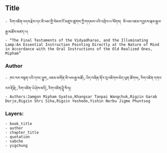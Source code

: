 ## Title
	- རིག་འཛིན་འདས་རྗེས་དང་མི་ཕམ་གྱི་སེམས་ངོ་མཛུབ་ཚུགས་ཀྱི་གདམས་པའི་འགྲེལ་པ་སོགས། མི་ཕམ་འཇམ་དབྱངས་རྣམ་རྒྱལ་རྒྱ་མཚོས་མཛད་པ།
	- “The Final Testaments of the Vidyadharas, and the Illuminating Lamp:An Essential Instruction Pointing Directly at the Nature of Mind in Accordance with the Oral Instructions of the Old Realized Ones, Mipham”

### Author
	- ཁང་སར་བསྟན་པའི་དབང་ཕྱུག,འཇམ་མགོན་མི་ཕམ་རྒྱ་མཚོ།,ཡིད་བཞིན་ནོར་བུ་འཇིགས་མེད་ཕུན་ཚོགས།,རིག་འཛིན་དགའ་རབ་རྡོ་རྗེ།,རིག་འཛིན་ཡེ་ཤེས་མདོ།,རིག་འཛིན་ཤྲཱི་སི་ཧ།
	- Authors:Jamgon Mipham Gyatso,Khangsar Tanpai Wangchuk,Rigzin Garab Dorje,Rigzin Shri Siha,Rigzin Yeshedo,Yishin Norbu Jigme Phuntsog

### Layers:
	- book_title
	- author
	- chapter_title
	- quotation
	- sabche
	- yigchung
